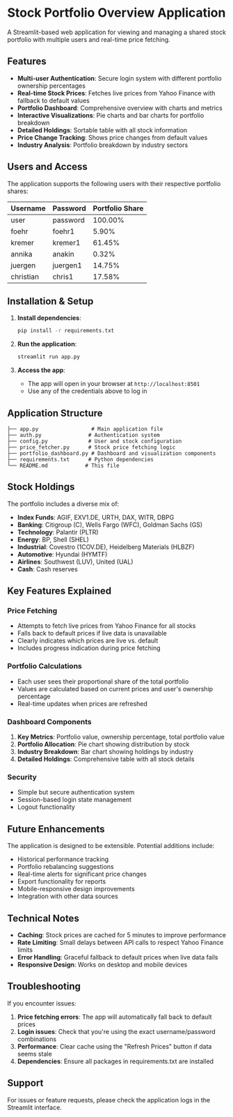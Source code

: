 # Stock Portfolio Overview Application

A Streamlit-based web application for viewing and managing a shared stock portfolio with multiple users and real-time price fetching.

## Features

- **Multi-user Authentication**: Secure login system with different portfolio ownership percentages
- **Real-time Stock Prices**: Fetches live prices from Yahoo Finance with fallback to default values
- **Portfolio Dashboard**: Comprehensive overview with charts and metrics
- **Interactive Visualizations**: Pie charts and bar charts for portfolio breakdown
- **Detailed Holdings**: Sortable table with all stock information
- **Price Change Tracking**: Shows price changes from default values
- **Industry Analysis**: Portfolio breakdown by industry sectors

## Users and Access

The application supports the following users with their respective portfolio shares:

| Username | Password | Portfolio Share |
|----------|----------|----------------|
| user | password | 100.00% |
| foehr | foehr1 | 5.90% |
| kremer | kremer1 | 61.45% |
| annika | anakin | 0.32% |
| juergen | juergen1 | 14.75% |
| christian | chris1 | 17.58% |

## Installation & Setup

1. **Install dependencies**:
   ```bash
   pip install -r requirements.txt
   ```

2. **Run the application**:
   ```bash
   streamlit run app.py
   ```

3. **Access the app**:
   - The app will open in your browser at `http://localhost:8501`
   - Use any of the credentials above to log in

## Application Structure

```
├── app.py                 # Main application file
├── auth.py               # Authentication system
├── config.py             # User and stock configuration
├── price_fetcher.py      # Stock price fetching logic
├── portfolio_dashboard.py # Dashboard and visualization components
├── requirements.txt      # Python dependencies
└── README.md            # This file
```

## Stock Holdings

The portfolio includes a diverse mix of:
- **Index Funds**: AGIF, EXV1.DE, URTH, DAX, WITR, DBPG
- **Banking**: Citigroup (C), Wells Fargo (WFC), Goldman Sachs (GS)
- **Technology**: Palantir (PLTR)
- **Energy**: BP, Shell (SHEL)
- **Industrial**: Covestro (1COV.DE), Heidelberg Materials (HLBZF)
- **Automotive**: Hyundai (HYMTF)
- **Airlines**: Southwest (LUV), United (UAL)
- **Cash**: Cash reserves

## Key Features Explained

### Price Fetching
- Attempts to fetch live prices from Yahoo Finance for all stocks
- Falls back to default prices if live data is unavailable
- Clearly indicates which prices are live vs. default
- Includes progress indication during price fetching

### Portfolio Calculations
- Each user sees their proportional share of the total portfolio
- Values are calculated based on current prices and user's ownership percentage
- Real-time updates when prices are refreshed

### Dashboard Components
1. **Key Metrics**: Portfolio value, ownership percentage, total portfolio value
2. **Portfolio Allocation**: Pie chart showing distribution by stock
3. **Industry Breakdown**: Bar chart showing holdings by industry
4. **Detailed Holdings**: Comprehensive table with all stock details

### Security
- Simple but secure authentication system
- Session-based login state management
- Logout functionality

## Future Enhancements

The application is designed to be extensible. Potential additions include:
- Historical performance tracking
- Portfolio rebalancing suggestions
- Real-time alerts for significant price changes
- Export functionality for reports
- Mobile-responsive design improvements
- Integration with other data sources

## Technical Notes

- **Caching**: Stock prices are cached for 5 minutes to improve performance
- **Rate Limiting**: Small delays between API calls to respect Yahoo Finance limits
- **Error Handling**: Graceful fallback to default prices when live data fails
- **Responsive Design**: Works on desktop and mobile devices

## Troubleshooting

If you encounter issues:

1. **Price fetching errors**: The app will automatically fall back to default prices
2. **Login issues**: Check that you're using the exact username/password combinations
3. **Performance**: Clear cache using the "Refresh Prices" button if data seems stale
4. **Dependencies**: Ensure all packages in requirements.txt are installed

## Support

For issues or feature requests, please check the application logs in the Streamlit interface.
